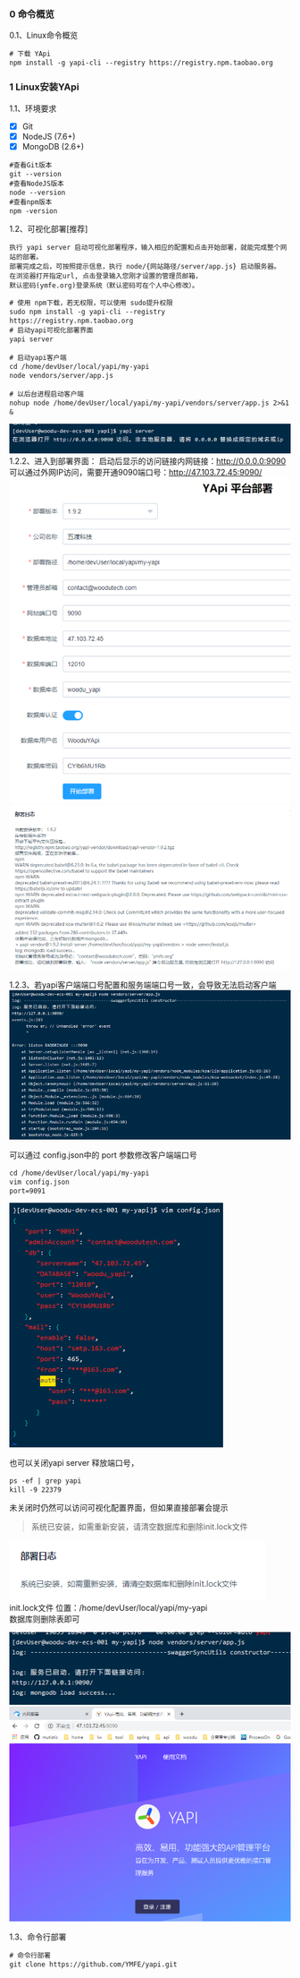 ### 0 命令概览
0.1、Linux命令概览
```Shell
# 下载 YApi
npm install -g yapi-cli --registry https://registry.npm.taobao.org
```

### 1 Linux安装YApi
1.1、环境要求
- [x] Git
- [x] NodeJS (7.6+) 
- [x] MongoDB (2.6+)
```Shell
#查看Git版本
git --version
#查看NodeJS版本
node --version
#查看npm版本
npm -version
```

1.2、可视化部署[推荐]  
```
执行 yapi server 启动可视化部署程序，输入相应的配置和点击开始部署，就能完成整个网站的部署。  
部署完成之后，可按照提示信息，执行 node/{网站路径/server/app.js} 启动服务器。
在浏览器打开指定url, 点击登录输入您刚才设置的管理员邮箱，
默认密码(ymfe.org)登录系统（默认密码可在个人中心修改）。
```
```Shell
# 使用 npm下载，若无权限，可以使用 sudo提升权限
sudo npm install -g yapi-cli --registry https://registry.npm.taobao.org
# 启动yapi可视化部署界面
yapi server

# 启动yapi客户端
cd /home/devUser/local/yapi/my-yapi
node vendors/server/app.js

# 以后台进程启动客户端
nohup node /home/devUser/local/yapi/my-yapi/vendors/server/app.js 2>&1 &
```

![启动yapi服务端](images/02-1.2.2.1-启动yapi服务端.png)  
1.2.2、进入到部署界面：
启动后显示的访问链接内网链接：http://0.0.0.0:9090  
可以通过外网IP访问，需要开通9090端口号：http://47.103.72.45:9090/  
![控制台配置部署信息](images/02-1.2.2.2-控制台配置部署信息.png)  
![控制台启动部署](images/02-1.2.2.3-控制台启动部署.png)  

1.2.3、若yapi客户端端口号配置和服务端端口号一致，会导致无法启动客户端  
![客户端启动失败](images/02-1.2.3.1-客户端启动失败.png)

可以通过 config.json中的 port 参数修改客户端端口号
```Shell
cd /home/devUser/local/yapi/my-yapi
vim config.json
port=9091
```
![修改客户端端口号](images/02-1.2.3.2-修改客户端端口号.png)

也可以关闭yapi server 释放端口号，
```Shell
ps -ef | grep yapi
kill -9 22379
```
未关闭时仍然可以访问可视化配置界面，但如果直接部署会提示
> 系统已安装，如需重新安装，请清空数据库和删除init.lock文件  

![重新部署](images/02-1.2.3.3-重新部署.png)  
init.lock文件 位置：/home/devUser/local/yapi/my-yapi  
数据库则删除表即可

![客户端启动成功](images/02-1.2.3.4-客户端启动成功.png)  
![访问yapi客户端](images/02-1.2.3.5-访问yapi客户端.png)    


1.3、命令行部署
```Shell
# 命令行部署
git clone https://github.com/YMFE/yapi.git
```